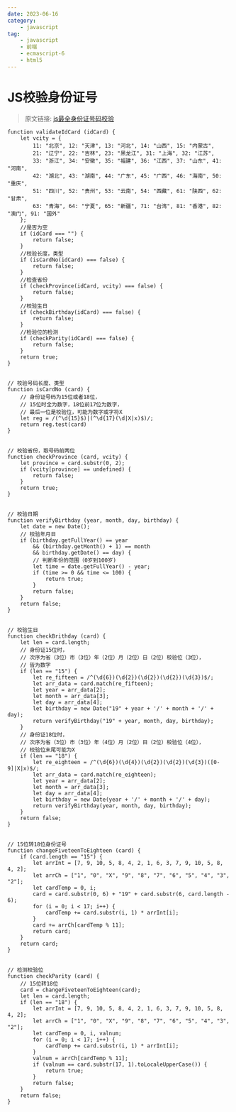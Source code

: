 ```yaml
---
date: 2023-06-16
category:
    - javascript
tag:
    - javascript
    - 前端
    - ecmascript-6
    - html5
---
```

 # JS校验身份证号
> 原文链接: [ js最全身份证号码校验 ]()
    
    
    function validateIdCard (idCard) {
        let vcity = {
            11: "北京", 12: "天津", 13: "河北", 14: "山西", 15: "内蒙古",
            21: "辽宁", 22: "吉林", 23: "黑龙江", 31: "上海", 32: "江苏",
            33: "浙江", 34: "安徽", 35: "福建", 36: "江西", 37: "山东", 41: "河南",
            42: "湖北", 43: "湖南", 44: "广东", 45: "广西", 46: "海南", 50: "重庆",
            51: "四川", 52: "贵州", 53: "云南", 54: "西藏", 61: "陕西", 62: "甘肃",
            63: "青海", 64: "宁夏", 65: "新疆", 71: "台湾", 81: "香港", 82: "澳门", 91: "国外"
        };
        //是否为空
        if (idCard === "") {
            return false;
        }
        //校验长度，类型
        if (isCardNo(idCard) === false) {
            return false;
        }
        //检查省份
        if (checkProvince(idCard, vcity) === false) {
            return false;
        }
        //校验生日
        if (checkBirthday(idCard) === false) {
            return false;
        }
        //检验位的检测
        if (checkParity(idCard) === false) {
            return false;
        }
        return true;
    }
    
    
    // 校验号码长度、类型
    function isCardNo (card) {
        // 身份证号码为15位或者18位，
        // 15位时全为数字，18位前17位为数字，
        // 最后一位是校验位，可能为数字或字符X
        let reg = /(^\d{15}$)|(^\d{17}(\d|X|x)$)/;
        return reg.test(card)
    }
    
    
    // 校验省份，取号码前两位
    function checkProvince (card, vcity) {
        let province = card.substr(0, 2);
        if (vcity[province] == undefined) {
            return false;
        }
        return true;
    }
    
    
    // 校验日期
    function verifyBirthday (year, month, day, birthday) {
        let date = new Date();
        // 校验年月日
        if (birthday.getFullYear() == year
            && (birthday.getMonth() + 1) == month
            && birthday.getDate() == day) {
            // 判断年份的范围（0岁到100岁)
            let time = date.getFullYear() - year;
            if (time >= 0 && time <= 100) {
                return true;
            }
            return false;
        }
        return false;
    }
    
    
    // 校验生日
    function checkBrithday (card) {
        let len = card.length;
        // 身份证15位时，
        // 次序为省（3位）市（3位）年（2位）月（2位）日（2位）校验位（3位），
        // 皆为数字
        if (len == "15") {
            let re_fifteen = /^(\d{6})(\d{2})(\d{2})(\d{2})(\d{3})$/;
            let arr_data = card.match(re_fifteen);
            let year = arr_data[2];
            let month = arr_data[3];
            let day = arr_data[4];
            let birthday = new Date("19" + year + '/' + month + '/' + day);
            return verifyBirthday("19" + year, month, day, birthday);
        }
        // 身份证18位时，
        // 次序为省（3位）市（3位）年（4位）月（2位）日（2位）校验位（4位），
        // 校验位末尾可能为X
        if (len == "18") {
            let re_eighteen = /^(\d{6})(\d{4})(\d{2})(\d{2})(\d{3})([0-9]|X|x)$/;
            let arr_data = card.match(re_eighteen);
            let year = arr_data[2];
            let month = arr_data[3];
            let day = arr_data[4];
            let birthday = new Date(year + '/' + month + '/' + day);
            return verifyBirthday(year, month, day, birthday);
        }
        return false;
    }
    
    
    // 15位转18位身份证号
    function changeFiveteenToEighteen (card) {
        if (card.length == "15") {
            let arrInt = [7, 9, 10, 5, 8, 4, 2, 1, 6, 3, 7, 9, 10, 5, 8, 4, 2];
            let arrCh = ["1", "0", "X", "9", "8", "7", "6", "5", "4", "3", "2"];
            let cardTemp = 0, i;
            card = card.substr(0, 6) + "19" + card.substr(6, card.length - 6);
            for (i = 0; i < 17; i++) {
                cardTemp += card.substr(i, 1) * arrInt[i];
            }
            card += arrCh[cardTemp % 11];
            return card;
        }
        return card;
    }
    
    
    // 检测校验位
    function checkParity (card) {
        // 15位转18位
        card = changeFiveteenToEighteen(card);
        let len = card.length;
        if (len == "18") {
            let arrInt = [7, 9, 10, 5, 8, 4, 2, 1, 6, 3, 7, 9, 10, 5, 8, 4, 2];
            let arrCh = ["1", "0", "X", "9", "8", "7", "6", "5", "4", "3", "2"];
            let cardTemp = 0, i, valnum;
            for (i = 0; i < 17; i++) {
                cardTemp += card.substr(i, 1) * arrInt[i];
            }
            valnum = arrCh[cardTemp % 11];
            if (valnum == card.substr(17, 1).toLocaleUpperCase()) {
                return true;
            }
            return false;
        }
        return false;
    }

